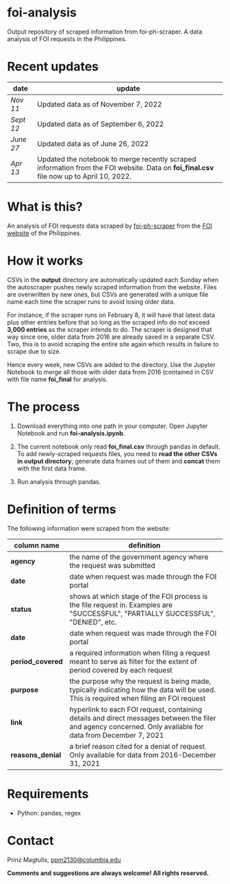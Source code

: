 # foi-analysis
Output repository of scraped information from foi-ph-scraper. A data analysis of FOI requests in the Philippines.

# Recent updates

|date|update|
|---|---|
|*Nov 11*|Updated data as of November 7, 2022| 
|*Sept 12*|Updated data as of September 6, 2022| 
|*June 27*|Updated data as of June 26, 2022| 
|*Apr 13*|Updated the notebook to merge recently scraped information from the FOI website. Data on **foi_final.csv** file now up to April 10, 2022.| 

# What is this?

An analysis of FOI requests data scraped by [foi-ph-scraper](https://github.com/pmagtulis/foi-ph-scraper) from the [FOI website](https://foi.gov.ph) of the 
Philippines.

# How it works

CSVs in the **output** directory are automatically updated each Sunday when the autoscraper pushes newly scraped information from the website. Files are overwritten
by new ones, but CSVs are generated with a unique file name each time the scraper runs to avoid losing older data.

For instance, if the scraper runs on February 8, it will have that latest data plus other entries before that so long as the scraped info do not exceed **3,000 
entries** as the scraper intends to do. The scraper is designed that way since one, older data from 2016 are already saved in a separate CSV. Two, this is to avoid 
scraping the entire site again which results in failure to scrape due to size.

Hence every week, new CSVs are added to the directory. Use the Jupyter Notebook to merge all those with older data from 2016 (contained in CSV with file name
**foi_final** for analysis.

# The process

1. Download everything into one path in your computer. Open Jupyter Notebook and run **foi-analysis.ipynb**.

2. The current notebook only read **foi_final.csv** through pandas in default. To add newly-scraped requests files, you need to **read the other CSVs in output
directory**, generate data frames out of them and **concat** them with the first data frame. 

3. Run analysis through pandas.

# Definition of terms

The following information were scraped from the website:

|column name|definition|
|---|---|
|**agency**|the name of the government agency where the request was submitted| 
|**date**|date when request was made through the FOI portal|
|**status**|shows at which stage of the FOI process is the file request in. Examples are "SUCCESSFUL", "PARTIALLY SUCCESSFUL", "DENIED", etc.|
|**date**|date when request was made through the FOI portal|  
|**period_covered**|a required information when filing a request meant to serve as filter for the extent of period covered by each request|
|**purpose**|the purpose why the request is being made, typically indicating how the data will be used. This is required when filing an FOI request|     
|**link**|hyperlink to each FOI request, containing details and direct messages between the filer and agency concerned. Only available for data from December 7, 2021|
|**reasons_denial**|a brief reason cited for a denial of request. Only available for data from 2016-December 31, 2021|

# Requirements

* Python: pandas, regex

# Contact

Prinz Magtulis, [ppm2130@columbia.edu](mailto:ppm2130@columbia.edu)

**Comments and suggestions are always welcome! All rights reserved.**

